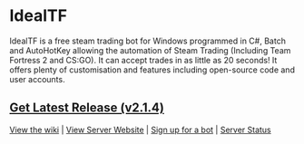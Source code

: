 IdealTF
===============

IdealTF is a free steam trading bot for Windows programmed in C#, Batch and AutoHotKey allowing the automation of Steam Trading (Including Team Fortress 2 and CS:GO). It can accept trades in as little as 20 seconds! It offers plenty of customisation and features including open-source code and user accounts.

## [Get Latest Release (v2.1.4)](https://github.com/Opticulex/OpticTradeBot/releases/)


[View the wiki](https://github.com/Opticulex/IdealTF/wiki) | [View Server Website](https://idealtf.neocities.org/) | [Sign up for a bot](https://idealtf.neocities.org/signup.html) | [Server Status](https://idealtf.statuskit.com/)
